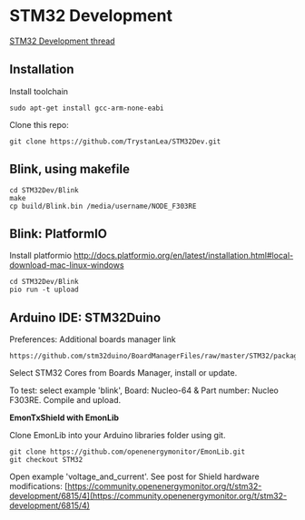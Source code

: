 # STM32 Development

[STM32 Development thread](https://community.openenergymonitor.org/t/stm32-development)

## Installation

Install toolchain
    
    sudo apt-get install gcc-arm-none-eabi
    
Clone this repo:

    git clone https://github.com/TrystanLea/STM32Dev.git

## Blink, using makefile

    cd STM32Dev/Blink
    make
    cp build/Blink.bin /media/username/NODE_F303RE

## Blink: PlatformIO

Install platformio http://docs.platformio.org/en/latest/installation.html#local-download-mac-linux-windows

    cd STM32Dev/Blink
    pio run -t upload

## Arduino IDE: STM32Duino

Preferences: Additional boards manager link

    https://github.com/stm32duino/BoardManagerFiles/raw/master/STM32/package_stm_index.json
    
Select STM32 Cores from Boards Manager, install or update.

To test: select example 'blink', Board: Nucleo-64 & Part number: Nucleo F303RE.
Compile and upload.

**EmonTxShield with EmonLib**

Clone EmonLib into your Arduino libraries folder using git.

    git clone https://github.com/openenergymonitor/EmonLib.git
    git checkout STM32
    
Open example 'voltage_and_current'. See post for Shield hardware modifications:
[https://community.openenergymonitor.org/t/stm32-development/6815/4](https://community.openenergymonitor.org/t/stm32-development/6815/4)

